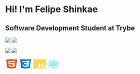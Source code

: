 # Hi! I'm Felipe Shinkae

## Software Development Student at Trybe

<p align="left">
  <a href = "mailto:felipeshinkae97@gmail.com"><img src="https://img.shields.io/badge/-Gmail-%23333?style=for-the-badge&logo=gmail&logoColor=white" target="_blank"></a>
  <a href="https://www.linkedin.com/in/fshinkae/" target="_blank"><img src="https://img.shields.io/badge/-LinkedIn-%230077B5?style=for-the-badge&logo=linkedin&logoColor=white" target="_blank"></a> 

<div style="display: inline_block>
  <a href="https://github.com/fshinkae">
  <img height="180em" src="https://github-readme-stats.vercel.app/api?username=fshinkae&show_icons=true&theme=dracula&include_all_commits=true&count_private=true"/>
  <img height="180em" src="https://github-readme-stats.vercel.app/api/top-langs/?username=fshinkae&layout=compact&langs_count=7&theme=dracula"/>
</div>
 
  <div style="display: inline_block"><br>
  <img align="center" alt="fshinkae-HTML" height="30" width="40" src="https://raw.githubusercontent.com/devicons/devicon/master/icons/html5/html5-original.svg">
  <img align="center" alt="fshinkae-CSS" height="30" width="40" src="https://raw.githubusercontent.com/devicons/devicon/master/icons/css3/css3-original.svg">
  <img align="center" alt="fshinkae-Js" height="30" width="40" src="https://raw.githubusercontent.com/devicons/devicon/master/icons/javascript/javascript-plain.svg">
  <img align="center" alt="fshinkae-React" height="30" width="40" src="https://raw.githubusercontent.com/devicons/devicon/master/icons/react/react-original.svg">
</div>
